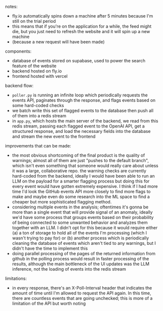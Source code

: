 notes:

- fly.io automatically spins down a machine after 5 minutes because I'm still on the trial period
- this means that if you're on the application for a while, the feed might die, but you just need to refresh the website and it will spin up a new machine
- (because a new request will have been made)

components:

- database of events stored on supabase, used to power the search feature of the website
- backend hosted on fly.io
- frontend hosted with vercel

backend flow:

- `poller.py` is running an infinite loop which periodically requests the events API, paginates through the response, and flags events based on some hard-coded checks
- we batch write this set of flagged events to the database then push all of them into a redis stream
- in `app.py`, which hosts the main server of the backend, we read from this redis stream, passing each flagged event to the OpenAI API, get a structured response, and load the necessary fields into the database and stream the new event to the frontend

improvements that can be made:

- the most obvious shortcoming of the final product is the quality of warnings; almost all of them are just "pushes to the default branch", which isn't even something that someone would really care about unless it was a large, collaborative repo. the warning checks are currently hard-coded from the backend, ideally I would have been able to run an LLM on the payload for a smarter flagging process but doing this for every event would have gotten extremely expensive. I think if I had more time I'd look the GitHub events API more closely to find more flags to make and maybe even do some research into the ML space to find a cheaper but more sophisticated flagging method.
- considering multiple events in the analysis; oftentimes it's gonna be more than a single event that will provide signal of an anomaly, ideally we'd have some process that groups events based on their probability of being connected to some unwanted behavior and analyzes them together with an LLM. I didn't opt for this because it would require either (a) a ton of storage to hold all of the events I'm processing (which I wasn't trying to pay for) or (b) another process which is periodically cleaning the database of events which aren't tied to any warnings, but I didn't have the time to implement this
- doing parallel processing of the pages of the returned information from github in the polling process would result in faster processing of the results, although the main bottleneck of the UI updates was the LLM inference, not the loading of events into the redis stream

limitations:

- in every response, there's an X-Poll-Interval header that indicates the amount of time until I'm allowed to request the API again. In this time, there are countless events that are going unchecked; this is more of a limitation of the API but worth noting
